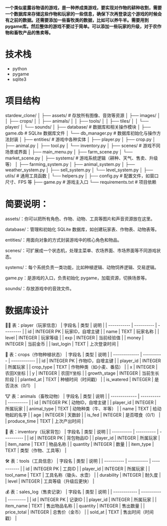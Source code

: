 #### 一个类似星露谷物语的游戏，是一种养成类游戏，要实现对作物的耕种收割，需要一个数据库来存储这些作物和玩家的一些信息，确保下次再登录这个游戏的时候会有之前的数据。还需要添加一些畜牧类的数据，比如可以养牛羊。需要用到pygame库。然后整体的游戏不要过于简单。可以添加一些玩家的升级，对于农作物和畜牧产品的售卖等。

# 技术栈
- python
- pygame
- sqlite3

# 项目结构
stardew_clone/
│
├── assets/                     # 存放所有图像、音效等资源
│   ├── images/
│   │   ├── crops/
│   │   ├── animals/
│   │   ├── tools/
│   │   ├── tiles/
│   │   └── player/
│   └── sounds/
│
├── database/                   # 数据库和相关操作模块
│   ├── game.db                 # SQLite 数据库文件
│   └── db_manager.py          # 数据库初始化与操作方法封装
│
├── entities/                   # 游戏中各种实体
│   ├── player.py
│   ├── crop.py
│   ├── animal.py
│   ├── tool.py
│   └── inventory.py
│
├── scenes/                     # 游戏不同场景或界面
│   ├── main_menu.py
│   ├── farm_scene.py
│   └── market_scene.py
│
├── systems/                    # 游戏系统逻辑（耕种、天气、售卖、升级等）
│   ├── farming_system.py
│   ├── animal_system.py
│   ├── weather_system.py
│   ├── sell_system.py
│   └── level_system.py
│
├── utils/                      # 通用工具函数
│   └── helpers.py
│
├── config.py                   # 配置文件，如窗口尺寸、FPS 等
├── game.py                     # 游戏主入口
└── requirements.txt            # 项目依赖



# 简要说明：
assets/：你可以把所有角色、作物、动物、工具等图片和声音资源放在这里。

database/：管理和初始化 SQLite 数据库，如创建玩家表、作物表、动物表等。

entities/：用面向对象的方式封装游戏中的核心角色和物品。

scenes/：可扩展成一个状态机，处理主菜单、农场界面、市场界面等不同游戏状态。

systems/：每个系统负责一类功能，比如种植逻辑、动物饲养逻辑、交易逻辑。

game.py：是游戏的入口，负责初始化 pygame，加载资源，切换场景等。

sounds/：存放游戏中的音效文件。

# 数据库设计
🧑‍🌾 表：player（玩家信息）
| 字段名         | 类型         | 说明        |
| ----------- | ---------- | --------- |
| id          | INTEGER PK | 玩家ID，自增主键 |
| name        | TEXT       | 玩家名称      |
| level       | INTEGER    | 玩家等级      |
| exp         | INTEGER    | 当前经验值     |
| money       | INTEGER    | 当前金币      |
| last\_login | TEXT       | 上次登录时间    |

🌱 表：crops（作物种植状态）
| 字段名           | 类型         | 说明           |
| ------------- | ---------- | ------------ |
| id            | INTEGER PK | 作物ID，自增主键    |
| player\_id    | INTEGER    | 所属玩家         |
| crop\_type    | TEXT       | 作物种类（如小麦、番茄） |
| x             | INTEGER    | 农田X坐标        |
| y             | INTEGER    | 农田Y坐标        |
| growth\_stage | INTEGER    | 当前生长阶段       |
| planted\_at   | TEXT       | 种植时间（时间戳）    |
| is\_watered   | INTEGER    | 是否浇水（0/1）    |

🐮 表：animals（畜牧动物）
| 字段名           | 类型         | 说明         |
| ------------- | ---------- | ---------- |
| id            | INTEGER PK | 动物ID，自增主键  |
| player\_id    | INTEGER    | 所属玩家       |
| animal\_type  | TEXT       | 动物种类（牛、羊等） |
| name          | TEXT       | 给动物起的名字    |
| age           | INTEGER    | 天数龄        |
| is\_fed       | INTEGER    | 是否喂食（0/1）  |
| produce\_time | TEXT       | 上次产出时间     |

🎒 表：inventory（玩家背包）
| 字段名        | 类型         | 说明         |
| ---------- | ---------- | ---------- |
| id         | INTEGER PK | 背包物品ID     |
| player\_id | INTEGER    | 所属玩家       |
| item\_name | TEXT       | 物品名称       |
| quantity   | INTEGER    | 数量         |
| item\_type | TEXT       | 类型（作物、工具等） |

🛠 表：tools（工具信息）
| 字段名        | 类型         | 说明          |
| ---------- | ---------- | ----------- |
| id         | INTEGER PK | 工具ID        |
| player\_id | INTEGER    | 所属玩家        |
| tool\_name | TEXT       | 工具名称（锄头、水壶） |
| durability | INTEGER    | 耐久度         |
| level      | INTEGER    | 工具等级（升级后更快） |

💰 表：sales_log（售卖记录）
| 字段名          | 类型         | 说明        |
| ------------ | ---------- | --------- |
| id           | INTEGER PK | 记录ID      |
| player\_id   | INTEGER    | 所属玩家      |
| item\_name   | TEXT       | 售出物品名称    |
| quantity     | INTEGER    | 售出数量      |
| price\_total | INTEGER    | 总售价（金币）   |
| sold\_at     | TEXT       | 售出时间（时间戳） |
